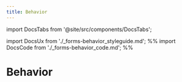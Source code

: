 ```yaml
---
title: Behavior
---
```

import DocsTabs from '@site/src/components/DocsTabs';

import DocsUx from './\_forms-behavior_styleguide.md';
%% import DocsCode from './\_forms-behavior_code.md'; %%

# Behavior

<DocsTabs styleguide={DocsUx} code={DocsCode} />
